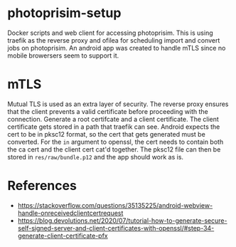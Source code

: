 # photoprisim-setup
Docker scripts and web client for accessing photoprisim. This is using traefik as the reverse proxy and ofilea for scheduling import and convert jobs on photoprisim. An android app was
created to handle mTLS since no mobile browersers seem to support it.

# mTLS
Mutual TLS is used as an extra layer of security. The reverse proxy ensures that the client prevents a valid certificate before proceeding with the connection.
Generate a root certifcate and a client certificate. The client certificate gets stored in a path that traefik can see. Android expects the cert to be in pksc12 format, so the
cert that gets generated must be converted. For the `in` argument to openssl, the cert needs to contain both the ca cert and the client cert cat'd together. The pksc12 file can 
then be stored in `res/raw/bundle.p12` and the app should work as is.

# References
* https://stackoverflow.com/questions/35135225/android-webview-handle-onreceivedclientcertrequest
* https://blog.devolutions.net/2020/07/tutorial-how-to-generate-secure-self-signed-server-and-client-certificates-with-openssl/#step-34-generate-client-certificate-pfx
